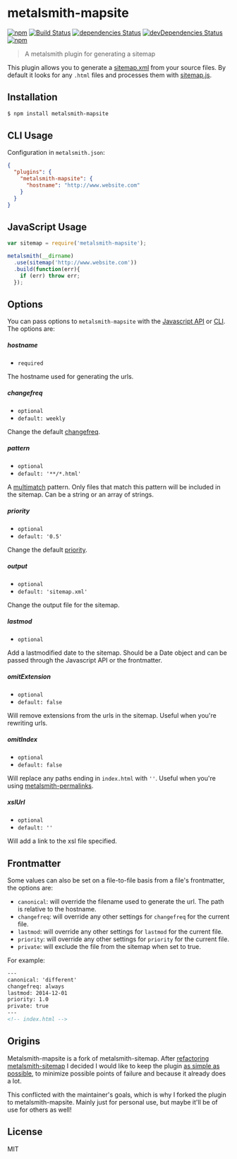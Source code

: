 # metalsmith-mapsite

[![npm](https://img.shields.io/npm/v/metalsmith-mapsite.svg)](https://www.npmjs.com/package/metalsmith-mapsite) [![Build Status](https://travis-ci.org/quercy/metalsmith-mapsite.svg)](https://travis-ci.org/quercy/metalsmith-mapsite) [![dependencies Status](https://david-dm.org/quercy/metalsmith-mapsite/status.svg)](https://david-dm.org/quercy/metalsmith-mapsite) [![devDependencies Status](https://david-dm.org/quercy/metalsmith-mapsite/dev-status.svg)](https://david-dm.org/quercy/metalsmith-mapsite?type=dev) [![npm](https://img.shields.io/npm/dm/metalsmith-mapsite.svg)](https://www.npmjs.com/package/metalsmith-mapsite)

> A metalsmith plugin for generating a sitemap

This plugin allows you to generate a [sitemap.xml](http://www.sitemaps.org/protocol.html) from your source files. By default it looks for any `.html` files and processes them with [sitemap.js](https://github.com/ekalinin/sitemap.js).

## Installation

```bash
$ npm install metalsmith-mapsite
```

## CLI Usage

Configuration in `metalsmith.json`:

```json
{
  "plugins": {
    "metalsmith-mapsite": {
      "hostname": "http://www.website.com"
    }
  }
}
```

## JavaScript Usage

```javascript
var sitemap = require('metalsmith-mapsite');

metalsmith(__dirname)
  .use(sitemap('http://www.website.com'))
  .build(function(err){
    if (err) throw err;
  });
```
## Options

You can pass options to `metalsmith-mapsite` with the [Javascript API](https://github.com/segmentio/metalsmith#api) or [CLI](https://github.com/segmentio/metalsmith#cli). The options are:

##### hostname

* `required`

The hostname used for generating the urls.

##### changefreq

* `optional`
* `default: weekly`

Change the default [changefreq](http://www.sitemaps.org/protocol.html).

##### pattern

* `optional`
* `default: '**/*.html'`

A [multimatch](https://github.com/sindresorhus/multimatch) pattern. Only files that match this pattern will be included in the sitemap. Can be a string or an array of strings.

##### priority

* `optional`
* `default: '0.5'`

Change the default [priority](http://www.sitemaps.org/protocol.html).

##### output

* `optional`
* `default: 'sitemap.xml'`

Change the output file for the sitemap.

##### lastmod

* `optional`

Add a lastmodified date to the sitemap. Should be a Date object and can be passed through the Javascript API or the frontmatter.

##### omitExtension

* `optional`
* `default: false`

Will remove extensions from the urls in the sitemap. Useful when you're rewriting urls.

##### omitIndex

* `optional`
* `default: false`

Will replace any paths ending in `index.html` with `''`. Useful when you're using [metalsmith-permalinks](https://github.com/segmentio/metalsmith-permalinks).

##### xslUrl

* `optional`
* `default: ''`

Will add a link to the xsl file specified.

## Frontmatter

Some values can also be set on a file-to-file basis from a file's frontmatter, the options are:

* `canonical`: will override the filename used to generate the url. The path is relative to the hostname.
* `changefreq`: will override any other settings for `changefreq` for the current file.
* `lastmod`: will override any other settings for `lastmod` for the current file.
* `priority`: will override any other settings for `priority` for the current file.
* `private`: will exclude the file from the sitemap when set to true.

For example:

```html
---
canonical: 'different'
changefreq: always
lastmod: 2014-12-01
priority: 1.0
private: true
---
<!-- index.html -->
```

## Origins

Metalsmith-mapsite is a fork of metalsmith-sitemap. After [refactoring metalsmith-sitemap](https://github.com/ExtraHop/metalsmith-sitemap/pull/12) I decided I would like to keep the plugin [as simple as possible](http://davidwalsh.name/designing-simplicity), to minimize possible points of failure and because it already does a lot.

This conflicted with the maintainer's goals, which is why I forked the plugin to metalsmith-mapsite. Mainly just for personal use, but maybe it'll be of use for others as well!

## License

MIT
